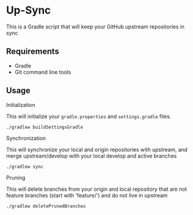 Up-Sync
=======

This is a Gradle script that will keep your GitHub upstream repositories in sync

Requirements
------------

* Gradle
* Git command line tools

Usage
-----

Initialization

This will initialize your `gradle.properties` and `settings.gradle` files.

    ./gradlew buildSettingsGradle


Synchronization

This will synchronize your local and origin repositories with upstream, and merge upstream/develop with your local develop and active branches

    ./gradlew sync

Pruning

This will delete branches from your origin and local repository that are not feature branches (start with 'feature/') and do not live in upstream

    ./gradlew deletePrunedBranches


